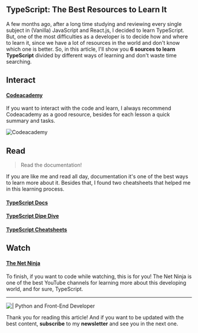 ## TypeScript: The Best Resources to Learn It

A few months ago, after a long time studying and reviewing every single subject in (Vanilla) JavaScript and React.js, I decided to learn TypeScript. But, one of the most difficulties as a developer is to decide how and where to learn it, since we have a lot of resources in the world and don't know which one is better. So, in this article, I'll show you **6 sources to learn TypeScript** divided by different ways of learning and don't waste time searching.

## Interact

####  [Codeacademy](https://www.codecademy.com/learn/learn-typescript) 

If you want to interact with the code and learn, I always recommend Codeacademy as a good resource, besides for each lesson a quick summary and tasks.

![Codeacademy](https://cdn.hashnode.com/res/hashnode/image/upload/v1606220773678/imtEs5Csm.png)

## Read

> Read the documentation!

If you are like me and read all day, documentation it's one of the best ways to learn more about it. Besides that, I found two cheatsheets that helped me in this learning process.

####  [TypeScript Docs](https://www.typescriptlang.org/docs/home.html) 

#### [TypeScript Dipe Dive](https://basarat.gitbook.io/typescript/)

####  [TypeScript Cheatsheets](https://react-typescript-cheatsheet.netlify.app/) 

## Watch

#### [The Net Ninja](https://www.youtube.com/playlist?list=PL4cUxeGkcC9gUgr39Q_yD6v-bSyMwKPUI)

To finish, if you want to code while watching, this is for you! The Net Ninja is one of the best YouTube channels for learning more about this developing world, and for sure, TypeScript.

---


![<EM /> | Python and Front-End Developer](https://cdn.hashnode.com/res/hashnode/image/upload/v1606224204917/w_I2VNEJv.png)

Thank you for reading this article! And if you want to be updated with the best content, **subscribe** to my **newsletter** and see you in the next one.


